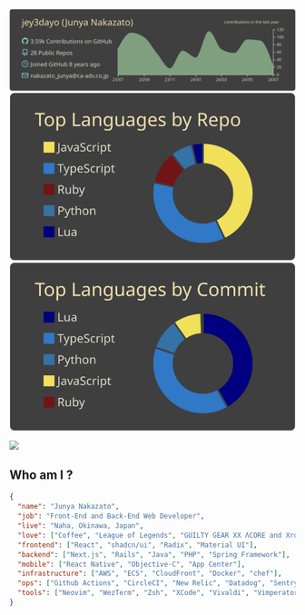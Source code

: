 ![](https://raw.githubusercontent.com/jey3dayo/jey3dayo/main/profile-summary-card-output/zenburn/0-profile-details.svg)
![](https://raw.githubusercontent.com/jey3dayo/jey3dayo/main/profile-summary-card-output/zenburn/1-repos-per-language.svg)
![](https://raw.githubusercontent.com/jey3dayo/jey3dayo/main/profile-summary-card-output/zenburn/2-most-commit-language.svg)

![](https://komarev.com/ghpvc/?username=jey3dayo)

## Who am I ?

```json
{
  "name": "Junya Nakazato",
  "job": "Front-End and Back-End Web Developer",
  "live": "Naha, Okinawa, Japan",
  "love": ["Coffee", "League of Legends", "GUILTY GEAR XX ΛCORE and Xrd"],
  "frontend": ["React", "shadcn/ui", "Radix", "Material UI"],
  "backend": ["Next.js", "Rails", "Java", "PHP", "Spring Framework"],
  "mobile": ["React Native", "Objective-C", "App Center"],
  "infrastructure": ["AWS", "ECS", "CloudFront", "Docker", "chef"],
  "ops": ["Github Actions", "CircleCI", "New Relic", "Datadog", "Sentry"],
  "tools": ["Neovim", "WezTerm", "Zsh", "XCode", "Vivaldi", "Vimperator"]
}

```
